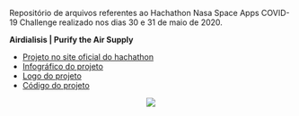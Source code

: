 Repositório de arquivos referentes ao Hachathon Nasa Space Apps COVID-19 Challenge realizado nos dias 30 e 31 de maio de 2020.

**Airdialisis | Purify the Air Supply**

* [Projeto no site oficial do hachathon](https://bit.ly/2C3ZePh)
* [Infográfico do projeto](https://github.com/nicolegold/airdialisis/blob/master/InfograficoAirdialisis.pdf) 
* [Logo do projeto](https://github.com/nicolegold/airdialisis/blob/master/AIRDIALISIS.png) 
* [Código do projeto](https://gist.github.com/alexjosesilva/a264caf071fde3e48b1aea587cff5fae)


<p align="center">
  <img src="https://hackathonbrasil.com.br/home/wp-content/uploads/2020/05/Circular-Full-Color-Black-on-Transparent300dpi-300x300.png" >
</p>

